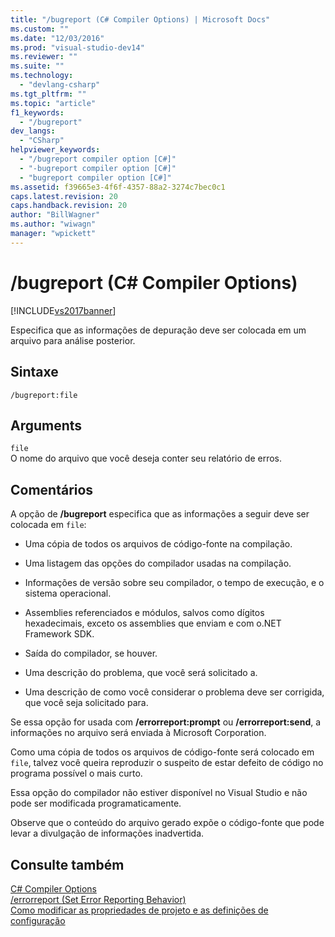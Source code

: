 ```yaml
---
title: "/bugreport (C# Compiler Options) | Microsoft Docs"
ms.custom: ""
ms.date: "12/03/2016"
ms.prod: "visual-studio-dev14"
ms.reviewer: ""
ms.suite: ""
ms.technology: 
  - "devlang-csharp"
ms.tgt_pltfrm: ""
ms.topic: "article"
f1_keywords: 
  - "/bugreport"
dev_langs: 
  - "CSharp"
helpviewer_keywords: 
  - "/bugreport compiler option [C#]"
  - "-bugreport compiler option [C#]"
  - "bugreport compiler option [C#]"
ms.assetid: f39665e3-4f6f-4357-88a2-3274c7bec0c1
caps.latest.revision: 20
caps.handback.revision: 20
author: "BillWagner"
ms.author: "wiwagn"
manager: "wpickett"
---
```

# /bugreport (C# Compiler Options)
[!INCLUDE[vs2017banner](../../../csharp/includes/vs2017banner.md)]

Especifica que as informações de depuração deve ser colocada em um arquivo para análise posterior.  
  
## Sintaxe  
  
```  
/bugreport:file  
```  
  
## Arguments  
 `file`  
 O nome do arquivo que você deseja conter seu relatório de erros.  
  
## Comentários  
 A opção de **\/bugreport** especifica que as informações a seguir deve ser colocada em `file`:  
  
-   Uma cópia de todos os arquivos de código\-fonte na compilação.  
  
-   Uma listagem das opções do compilador usadas na compilação.  
  
-   Informações de versão sobre seu compilador, o tempo de execução, e o sistema operacional.  
  
-   Assemblies referenciados e módulos, salvos como dígitos hexadecimais, exceto os assemblies que enviam e com o.NET Framework SDK.  
  
-   Saída do compilador, se houver.  
  
-   Uma descrição do problema, que você será solicitado a.  
  
-   Uma descrição de como você considerar o problema deve ser corrigida, que você seja solicitado para.  
  
 Se essa opção for usada com **\/errorreport:prompt** ou **\/errorreport:send**, a informações no arquivo será enviada à Microsoft Corporation.  
  
 Como uma cópia de todos os arquivos de código\-fonte será colocado em `file`, talvez você queira reproduzir o suspeito de estar defeito de código no programa possível o mais curto.  
  
 Essa opção do compilador não estiver disponível no Visual Studio e não pode ser modificada programaticamente.  
  
 Observe que o conteúdo do arquivo gerado expõe o código\-fonte que pode levar a divulgação de informações inadvertida.  
  
## Consulte também  
 [C\# Compiler Options](../../../csharp/language-reference/compiler-options/index.md)   
 [\/errorreport \(Set Error Reporting Behavior\)](../../../csharp/language-reference/compiler-options/errorreport-compiler-option.md)   
 [Como modificar as propriedades de projeto e as definições de configuração](http://msdn.microsoft.com/pt-br/e7184bc5-2f2b-4b4f-aa9a-3ecfcbc48b67)